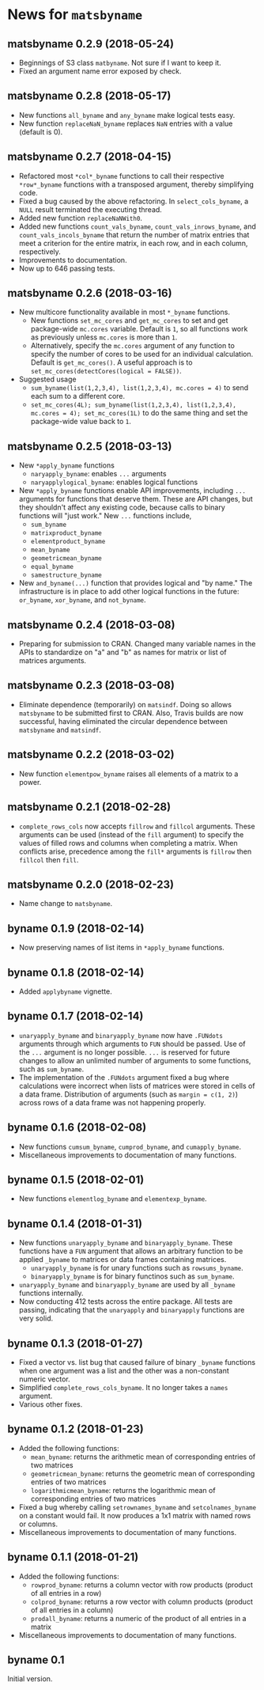 # News for `matsbyname`

## matsbyname 0.2.9 (2018-05-24)

* Beginnings of S3 class `matbyname`. 
  Not sure if I want to keep it.
* Fixed an argument name error exposed by check.


## matsbyname 0.2.8 (2018-05-17)

* New functions `all_byname` and `any_byname` make logical tests easy.
* New function `replaceNaN_byname` replaces `NaN` entries with a value (default is 0).


## matsbyname 0.2.7 (2018-04-15)

* Refactored most `*col*_byname` functions to call their respective `*row*_byname` functions
  with a transposed argument, thereby simplifying code.
* Fixed a bug caused by the above refactoring.
  In `select_cols_byname`, a `NULL` result terminated the executing thread.
* Added new function `replaceNaNWith0`.
* Added new functions `count_vals_byname`, `count_vals_inrows_byname`, and 
  `count_vals_incols_byname` that return the number of matrix entries
  that meet a criterion for the entire matrix, in each row, and in each column, respectively.
* Improvements to documentation.
* Now up to 646 passing tests.


## matsbyname 0.2.6 (2018-03-16)

* New multicore functionality available in most `*_byname` functions.
   + New functions `set_mc_cores` and `get_mc_cores` to set and get package-wide `mc.cores` variable.
     Default is `1`, so all functions work as previously unless `mc.cores` is more than `1`.
   + Alternatively, specify the `mc.cores` argument of any function 
     to specify the number of cores to be used for an individual calculation.
     Default is `get_mc_cores()`.
     A useful approach is to `set_mc_cores(detectCores(logical = FALSE))`.
* Suggested usage 
   + `sum_byname(list(1,2,3,4), list(1,2,3,4), mc.cores = 4)` to send each sum to a different core.
   + `set_mc_cores(4L); sum_byname(list(1,2,3,4), list(1,2,3,4), mc.cores = 4); set_mc_cores(1L)` 
     to do the same thing and set the package-wide value back to `1`.


## matsbyname 0.2.5 (2018-03-13)

* New `*apply_byname` functions
   + `naryapply_byname`: enables `...` arguments
   + `naryapplylogical_byname`: enables logical functions
* New `*apply_byname` functions enable API improvements, 
  including `...` arguments for functions that deserve them.
  These are API changes, but they shouldn't affect any existing code,
  because calls to binary functions will "just work."
  New `...` functions include, 
   + `sum_byname`
   + `matrixproduct_byname`
   + `elementproduct_byname`
   + `mean_byname`
   + `geometricmean_byname`
   + `equal_byname`
   + `samestructure_byname`
* New `and_byname(...)` function that provides logical and "by name."
  The infrastructure is in place to 
  add other logical functions in the future: `or_byname`, `xor_byname`, and `not_byname`.


## matsbyname 0.2.4 (2018-03-08)

* Preparing for submission to CRAN. 
  Changed many variable names in the APIs to standardize on "a" and "b"
  as names for matrix or list of matrices arguments.


## matsbyname 0.2.3 (2018-03-08)

* Eliminate dependence (temporarily) on `matsindf`. 
  Doing so allows `matsbyname` to be submitted first to CRAN.
  Also, Travis builds are now successful, having eliminated the circular dependence between
  `matsbyname` and `matsindf`.


## matsbyname 0.2.2 (2018-03-02)

* New function `elementpow_byname` raises all elements of a matrix to a power.


## matsbyname 0.2.1 (2018-02-28)

* `complete_rows_cols` now accepts `fillrow` and `fillcol` arguments.
  These arguments can be used (instead of the `fill` argument) 
  to specify the values of filled rows and columns when completing a matrix.
  When conflicts arise, precedence among the `fill*` arguments is 
  `fillrow` then `fillcol` then `fill`.


## matsbyname 0.2.0 (2018-02-23)

* Name change to `matsbyname`.


## byname 0.1.9 (2018-02-14)

* Now preserving names of list items in `*apply_byname` functions.


## byname 0.1.8 (2018-02-14)

* Added `applybyname` vignette.


## byname 0.1.7 (2018-02-14)

* `unaryapply_byname` and `binaryapply_byname` now have `.FUNdots` arguments
  through which arguments to `FUN` should be passed. 
  Use of the `...` argument is no longer possible.
  `...` is reserved for future changes to allow an unlimited number of arguments
  to some functions, such as `sum_byname`.
* The implementation of the `.FUNdots` argument fixed a bug 
  where calculations were incorrect when 
  lists of matrices were stored in cells of a data frame. 
  Distribution of arguments (such as `margin = c(1, 2)`) across rows of a data frame
  was not happening properly.


## byname 0.1.6 (2018-02-08)

* New functions `cumsum_byname`, `cumprod_byname`, and `cumapply_byname`.
* Miscellaneous improvements to documentation of many functions.


## byname 0.1.5 (2018-02-01)

* New functions `elementlog_byname` and `elementexp_byname`.


## byname 0.1.4 (2018-01-31)

* New functions `unaryapply_byname` and `binaryapply_byname`.
  These functions have a `FUN` argument that allows an arbitrary function to be 
  applied `_byname` to matrices or data frames containing matrices.
   + `unaryapply_byname` is for unary functions such as `rowsums_byname`.
   + `binaryapply_byname` is for binary functinos such as `sum_byname`.
* `unaryapply_byname` and `binaryapply_byname` are used by all `_byname` functions internally.
* Now conducting 412 tests across the entire package. 
  All tests are passing, indicating that the `unaryapply` and `binaryapply` functions are 
  very solid.


## byname 0.1.3 (2018-01-27)

* Fixed a vector vs. list bug that caused failure of binary `_byname` functions when one argument
  was a list and the other was a non-constant numeric vector. 
* Simplified `complete_rows_cols_byname`. It no longer takes a `names` argument.
* Various other fixes.


## byname 0.1.2 (2018-01-23)

* Added the following functions:
   + `mean_byname`: returns the arithmetic mean of corresponding entries of two matrices
   + `geometricmean_byname`: returns the geometric mean of corresponding entries of two matrices
   + `logarithmicmean_byname`: returns the logarithmic mean of corresponding entries of two matrices
* Fixed a bug whereby calling `setrownames_byname` and `setcolnames_byname` on a constant would fail.
  It now produces a 1x1 matrix with named rows or columns.
* Miscellaneous improvements to documentation of many functions.
   

## byname 0.1.1 (2018-01-21)

* Added the following functions: 
   + `rowprod_byname`: returns a column vector with row products (product of all entries in a row)
   + `colprod_byname`: returns a row vector with column products (product of all entries in a column)
   + `prodall_byname`: returns a numeric of the product of all entries in a matrix
* Miscellaneous improvements to documentation of many functions.


## byname 0.1

Initial version.